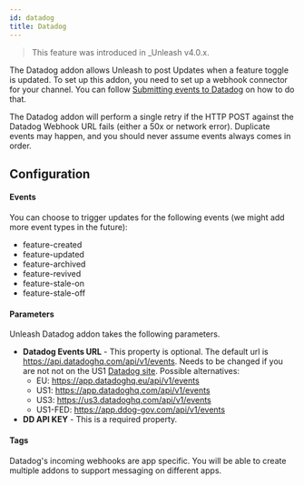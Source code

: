 ```yaml
---
id: datadog
title: Datadog
---
```


> This feature was introduced in \_Unleash v4.0.x.

The Datadog addon allows Unleash to post Updates when a feature toggle is updated. To set up this addon, you need to set up a webhook connector for your channel. You can follow [Submitting events to Datadog](https://docs.datadoghq.com/api/latest/events/#post-an-event) on how to do that.

The Datadog addon will perform a single retry if the HTTP POST against the Datadog Webhook URL fails (either a 50x or network error). Duplicate events may happen, and you should never assume events always comes in order.

## Configuration

#### Events

You can choose to trigger updates for the following events (we might add more event types in the future):

- feature-created
- feature-updated
- feature-archived
- feature-revived
- feature-stale-on
- feature-stale-off

#### Parameters

Unleash Datadog addon takes the following parameters.

- **Datadog Events URL** - This property is optional. The default url is https://api.datadoghq.com/api/v1/events. Needs to be changed if you are not not on the US1 [Datadog site](https://docs.datadoghq.com/getting_started/site/). Possible alternatives:
  - EU: https://app.datadoghq.eu/api/v1/events
  - US1: https://app.datadoghq.com/api/v1/events
  - US3: https://us3.datadoghq.com/api/v1/events
  - US1-FED: https://app.ddog-gov.com/api/v1/events
- **DD API KEY** - This is a required property.

#### Tags

Datadog's incoming webhooks are app specific. You will be able to create multiple addons to support messaging on different apps.
